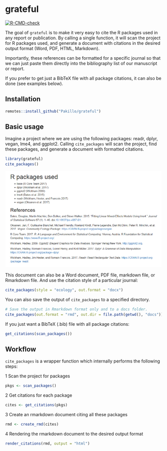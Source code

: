 
<!-- README.md is generated from README.Rmd. Please edit that file -->

# grateful

<!-- badges: start -->

[![R-CMD-check](https://github.com/Pakillo/grateful/workflows/R-CMD-check/badge.svg)](https://github.com/Pakillo/grateful/actions)
<!-- badges: end -->

The goal of `grateful` is to make it very easy to cite the R packages
used in any report or publication. By calling a single function, it will
scan the project for R packages used, and generate a document with
citations in the desired output format (Word, PDF, HTML, Markdown).

Importantly, these references can be formatted for a specific journal so
that we can just paste them directly into the bibliography list of our
manuscript or report.

If you prefer to get just a BibTeX file with all package citations, it
can also be done (see examples below).

## Installation

``` r
remotes::install_github("Pakillo/grateful")
```

## Basic usage

Imagine a project where we are using the following packages: readr,
dplyr, vegan, lme4, and ggplot2. Calling `cite_packages` will scan the
project, find these packages, and generate a document with formatted
citations.

``` r
library(grateful)
cite_packages()
```

![](example-output.PNG)

This document can also be a Word document, PDF file, markdown file, or
Rmarkdown file. And use the citation style of a particular journal:

``` r
cite_packages(style = "ecology", out.format = "docx")
```

You can also save the output of `cite_packages` to a specified
directory.

``` r
# Save the output in Rmarkdown format only and to a docs folder.
cite_packages(out.format = "rmd", out.dir = file.path(getwd(), "docs"))
```

If you just want a BibTeX (.bib) file with all package citations:

``` r
get_citations(scan_packages())
```

## Workflow

`cite_packages` is a wrapper function which internally performs the
following steps:

1 Scan the project for packages

``` r
pkgs <- scan_packages()
```

2 Get citations for each package

``` r
cites <- get_citations(pkgs)
```

3 Create an rmarkdown document citing all these packages

``` r
rmd <- create_rmd(cites)
```

4 Rendering the rmarkdown document to the desired output format

``` r
render_citations(rmd, output = "html")
```
